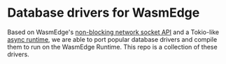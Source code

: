 # Database drivers for WasmEdge

Based on WasmEdge's [non-blocking network socket API](https://wasmedge.org/book/en/dev/rust/networking-nonblocking.html) and a Tokio-like [async runtime](https://github.com/WasmEdge/wasmedge-async), 
we are able to port popular database drivers and compile them to run on the WasmEdge Runtime. This repo is a collection of these drivers.
